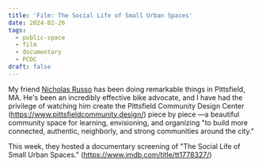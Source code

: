 ```yaml
---
title: 'Film: The Social Life of Small Urban Spaces'
date: 2024-02-26
tags:
  - public-space
  - film
  - documentary
  - PCDC
draft: false
---
```


My friend [Nicholas Russo](https://www.linkedin.com/in/nicholas-russo-19921221b/) has been doing remarkable things in Pittsfield, MA. He's been an incredibly effective bike advocate, and I have had the privilege of watching him create the Pittsfield Community Design Center (https://www.pittsfieldcommunity.design/) piece by piece —a beautiful community space for learning, envisioning, and organizing "to build more connected, authentic, neighborly, and strong communities around the city."

This week, they hosted a documentary screening of "The Social Life of Small Urban Spaces." (https://www.imdb.com/title/tt1778327/)
